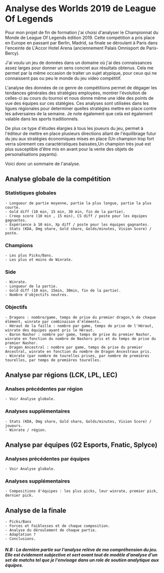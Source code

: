 # Analyse des Worlds 2019 de League Of Legends

Pour mon projet de fin de formation j'ai choisi d'analyser le Championnat du Monde de League Of Legends édition 2019. Cette compétition a pris place en Europe en passant par Berlin, Madrid, sa finale se déroulant à Paris dans l'enceinte de L'Accor Hotel Arena (anciennement Palais Omnisport de Paris-Bercy). 

J'ai voulu un jeu de données dans un domaine où j'ai des connaissances assez larges pour donner un sens concret aux résultats obtenus. Cela me permet par la même occasion de traiter un sujet atypique, pour ceux qui ne connaissent pas ou peu le monde du jeu video compétitif. 

L'analyse des données de ce genre de compétitions permet de dégager les tendances générales des stratégies employées, montrer l'évolution de celles-ci au cours du tournoi et nous donne même une idée des points de vue des équipes sur ces statégies. Ces analyses sont utilisées dans les ligues régionales pour determiner quelles stratégies mettre en place contre les adversaires de la semaine. Je note également que cela est également valable dans les sports traditionnels.

De plus ce type d'études élargies à tous les joueurs du jeu, permet à l'éditeur de mettre en place plusieurs directions allant de l'équilibrage futur du jeu aux stratégies économiques mises en place (Un champion trop fort verra sûrement ces caractéristiques baissées,Un champion très joué est plus susceptible d'être mis en avant pour la vente des objets de personalisations payants).

Voici donc un sommaire de l'analyse.

## Analyse globale de la compétition
### Statistiques globales
    - Longueur de partie moyenne, partie la plus longue, partie la plus courte.
    - Gold diff (10 min, 15 min, 30 min, fin de la partie).
    - Creep score (10 min , 15 min), CS diff / poste pour les équipes gagnantes.
    - Expérience à 10 min, Xp diff / poste pour les équipes gagnantes.
    - Stats (KDA, Dmg share, Gold share, Golds/minutes, Vision Score) / poste.
### Champions
    - Les plus Picks/Bans.
    - Les plus et moins de Winrate.
### Side
    - Winrate.
    - Longueur de la partie.
    - Gold diff (10 min, 15min, 30min, fin de la partie).
    - Nombre d'objectifs neutres.
### Objectifs
    - Dragons : nombre/game, temps de prise du premier dragon,% de chaque élément, winrate par combinaison d'éléments.
    - Héraut de la faille : nombre par game, temps de prise de l'Héraut, winrate des équipes ayant pris le Héraut.
    - Baron Nashor : nombre par game, temps de prise du premier Nashor, winrate en fonction du nombre de Nashors pris et du temps de prise du premier Nashor.
    - Dragon Ancestral : nombre par game, temps de prise du premier Ancestral, winrate en fonction du nombre de Dragon Ancestraux pris.
    - Winrate (par nombre de tourelles prises, par nombre de premières tourelles, par temps de premières tourelles.

## Analyse par régions (LCK, LPL, LEC)
### Analses précédentes par région
    - Voir Analyse globale.
### Analyses supplémentaires
    - Stats (KDA, Dmg share, Gold share, Golds/minutes, Vision Score) / joueurs.
    - Winrate / région.

## Analyse par équipes (G2 Esports, Fnatic, Splyce)
### Analyses précédentes par équipes
    - Voir Analyse globale.
### Analyses supplémentaires
    - Compositions d'équipes : les plus picks, leur winrate, premier pick, dernier pick.

## Analyse de la finale
    - Picks/Bans
    - Forces et Faiblesses et de chaque composition.
    - Analyse du déroulement de chaque partie.
    - Adaptation ? 
    - Conclusions.

##### N.B : La dernière partie sur l'analyse relève de ma compréhension du jeu. Elle est évidement subjective et sert avant tout de modèle d'analyse d'un set de matchs tel que je l'envisage dans un role de soutien analytique aux équipes. 